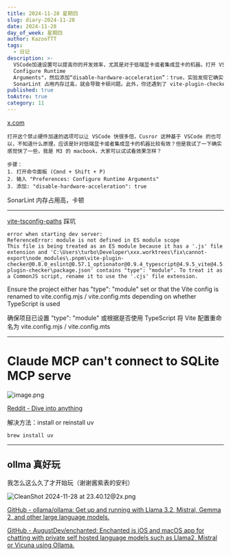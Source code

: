 ```yaml
---
title: 2024-11-28 星期四
slug: diary-2024-11-28
date: 2024-11-28
day_of_week: 星期四
author: KazooTTT
tags:
  - 日记
description: >-
  VSCode加速设置可以提高你的开发效率，尤其是对于低端显卡或者集成显卡的机器。打开 VSCode命令面板，输入 "Preferences:
  Configure Runtime
  Arguments"，然后添加“disable-hardware-acceleration”：true，实验发现它确实有助于提高工作效率。但是，如果你的
  SonarLint 占用内存过高，就会导致卡顿问题。此外，你还遇到了 vite-plugin-checker 的错误，解决方法是安装或重新安装 uv。
published: true
toAstro: true
category: 11
---
```


[x.com](https://x.com/vikingmute/status/1858781019492790315)

```
打开这个禁止硬件加速的选项可以让 VSCode 快很多倍，Cusror 这种基于 VSCode 的也可以，不知道什么原理，应该是针对低端显卡或者集成显卡的机器比较有效？但是我试了一下确实感觉快了一些，我是 M3 的 macbook，大家可以试试看效果怎样？

步骤：
1. 打开命令面板 (Cmnd + Shift + P) 
2. 输入 "Preferences: Configure Runtime Arguments" 
3. 添加: "disable-hardware-acceleration": true 
```

SonarLint 内存占用高，卡顿

---

[vite-tsconfig-paths](https://www.npmjs.com/package/vite-tsconfig-paths#vite-tsconfig-paths) 踩坑

```
error when starting dev server:
ReferenceError: module is not defined in ES module scope
This file is being treated as an ES module because it has a '.js' file extension and 'C:\Users\turbo\Developer\xxx.worktrees\fix\cannot-export\node_modules\.pnpm\vite-plugin-checker@0.8.0_eslint@8.57.1_optionator@0.9.4_typescript@4.9.5_vite@4.5.5_@types+n_f2jvehahdn5lgzw77tv2nbqmma\node_modules\vite-plugin-checker\package.json' contains "type": "module". To treat it as a CommonJS script, rename it to use the '.cjs' file extension.
```

Ensure the project either has "type": "module" set or that the Vite config is renamed to vite.config.mjs / vite.config.mts depending on whether TypeScript is used

确保项目已设置 "type": "module" 或根据是否使用 TypeScript 将 Vite 配置重命名为 vite.config.mjs / vite.config.mts

---

# Claude MCP can't connect to SQLite MCP serve

![image.png](https://pictures.kazoottt.top/2024/11/20241128-365eae5fe7493a84658fb9bbfa7555cb.png)

[Reddit - Dive into anything](https://www.reddit.com/r/ClaudeAI/comments/1h0my0y/comment/lz5w7ar/?utm_source=share&utm_medium=web3x&utm_name=web3xcss&utm_term=1&utm_content=share_button)

解决方法：install or reinstall uv

```
brew install uv
```

---

## ollma 真好玩

我怎么这么久了才开始玩（谢谢酱紫表的安利）

![CleanShot 2024-11-28 at 23.40.12@2x.png](https://pictures.kazoottt.top/2024/11/20241128-bde60eeee02f234a59d87d2144a4a4d3.png)

[GitHub - ollama/ollama: Get up and running with Llama 3.2, Mistral, Gemma 2, and other large language models.](https://github.com/ollama/ollama?tab=readme-ov-file)

[GitHub - AugustDev/enchanted: Enchanted is iOS and macOS app for chatting with private self hosted language models such as Llama2, Mistral or Vicuna using Ollama.](https://github.com/AugustDev/enchanted)
